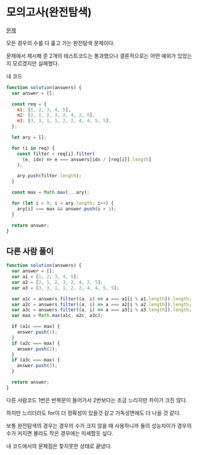 # 모의고사(완전탐색)

[문제](https://programmers.co.kr/learn/courses/30/lessons/42840)

모든 경우의 수를 다 훑고 가는 완전탐색 문제이다.

문제에서 제시해 준 2개의 테스트코드는 통과했으나 결론적으로는 어떤 예외가 있었는지 모르겠지만 실패했다.

내 코드

```js
function solution(answers) {
  var answer = [];

  const req = {
    m1: [1, 2, 3, 4, 5],
    m2: [2, 1, 2, 3, 2, 4, 2, 5],
    m3: [3, 3, 1, 1, 2, 2, 4, 4, 5, 5],
  };

  let ary = [];

  for (i in req) {
    const filter = req[i].filter(
      (e, idx) => e === answers[idx / [req[i]].length]
    );

    ary.push(filter.length);
  }

  const max = Math.max(...ary);

  for (let i = 0; i < ary.length; i++) {
    ary[i] === max && answer.push(i + 1);
  }

  return answer;
}
```

## 다른 사람 풀이

```js
function solution(answers) {
  var answer = [];
  var a1 = [1, 2, 3, 4, 5];
  var a2 = [2, 1, 2, 3, 2, 4, 2, 5];
  var a3 = [3, 3, 1, 1, 2, 2, 4, 4, 5, 5];

  var a1c = answers.filter((a, i) => a === a1[i % a1.length]).length;
  var a2c = answers.filter((a, i) => a === a2[i % a2.length]).length;
  var a3c = answers.filter((a, i) => a === a3[i % a3.length]).length;
  var max = Math.max(a1c, a2c, a3c);

  if (a1c === max) {
    answer.push(1);
  }
  if (a2c === max) {
    answer.push(2);
  }
  if (a3c === max) {
    answer.push(3);
  }

  return answer;
}
```

다른 사람코드 1번은 반복문이 들어가서 2번보다는 조금 느리지만 차이가 크진 않다.

하지만 느리더라도 for이 더 정확성이 있을것 같고 가독성면에도 더 나을 것 같다.

보통 완전탐색의 경우는 경우의 수가 크지 않을 때 사용하니까 둘의 성능차이가 경우의 수가 커지면 몰라도 작은 경우에는 미세할듯 싶다.

내 코드에서의 문제점은 찾지못한 상태로 끝냈다.
